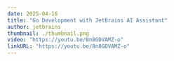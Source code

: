 ```yaml
---
date: 2025-04-16
title: "Go Development with JetBrains AI Assistant"
author: jetbrains
thumbnail: ./thumbnail.png
video: "https://youtu.be/8n8GDVAMZ-o"
linkURL: "https://youtu.be/8n8GDVAMZ-o"
---
```

